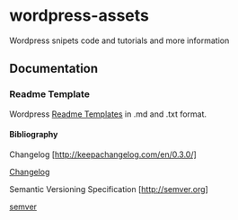 # wordpress-assets
Wordpress snipets code and tutorials and more information

## Documentation
### Readme Template
Wordpress [Readme Templates](Readme/Readme.md) in .md and .txt format.

#### Bibliography

Changelog [http://keepachangelog.com/en/0.3.0/]

[Changelog](Docs/semver/semver.md)


Semantic Versioning Specification [http://semver.org]

[semver](Docs/semver/semver.md)

